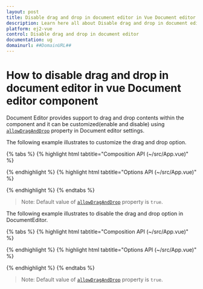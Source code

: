 ```yaml
---
layout: post
title: Disable drag and drop in document editor in Vue Document editor component | Syncfusion
description: Learn here all about Disable drag and drop in document editor in Syncfusion Vue Document editor component of Syncfusion Essential JS 2 and more.
platform: ej2-vue
control: Disable drag and drop in document editor 
documentation: ug
domainurl: ##DomainURL##
---
```


# How to disable drag and drop in document editor in vue Document editor component

Document Editor provides support to drag and drop contents within the component and it can be customized(enable and disable) using [`allowDragAndDrop`](https://ej2.syncfusion.com/vue/documentation/api/document-editor-container/documenteditorsettings/#allowDragAndDrop)  property in Document editor settings.

The following example illustrates to customize the drag and drop option.

{% tabs %}
{% highlight html tabtitle="Composition API (~/src/App.vue)" %}

<template>
  <ejs-documenteditorcontainer ref="doceditcontainer" :serviceUrl="hostUrl" :enableToolbar='true' height='600px'
    :documentEditorSettings="settings"></ejs-documenteditorcontainer>
</template>

<script setup>
import { DocumentEditorContainerComponent as EjsDocumenteditorcontainer } from '@syncfusion/ej2-vue-documenteditor';

const hostUrl = 'https://services.syncfusion.com/vue/production/api/documenteditor/';
const settings = { allowDragAndDrop: false };
</script>

{% endhighlight %}
{% highlight html tabtitle="Options API (~/src/App.vue)" %}

<template>
  <ejs-documenteditorcontainer ref="doceditcontainer" :serviceUrl="hostUrl" :enableToolbar='true' height='600px'
    :documentEditorSettings="settings"></ejs-documenteditorcontainer>
</template>

<script>
import { DocumentEditorContainerComponent } from '@syncfusion/ej2-vue-documenteditor';

export default {
  components: {
    'ejs-documenteditorcontainer': DocumentEditorContainerComponent
  },
  data: function () {
    return {
      hostUrl: 'https://services.syncfusion.com/vue/production/api/documenteditor/',
      settings: { allowDragAndDrop: false }
    }
  }
}
</script>

{% endhighlight %}
{% endtabs %}


>Note: Default value of [`allowDragAndDrop`](https://ej2.syncfusion.com/vue/documentation/api/document-editor-container/documenteditorsettings/#allowDragAndDrop) property is `true`.

The following example illustrates to disable the drag and drop option in DocumentEditor.


{% tabs %}
{% highlight html tabtitle="Composition API (~/src/App.vue)" %}

<template>
  <ejs-documenteditor ref="docedit" height='600px' :documentEditorSettings="settings"></ejs-documenteditor>
</template>

<script setup>
import { DocumentEditorComponent as EjsDocumenteditor } from "@syncfusion/ej2-vue-documenteditor";

const hostUrl = 'https://services.syncfusion.com/vue/production/api/documenteditor/';
const settings = { allowDragAndDrop: false };

</script>

{% endhighlight %}
{% highlight html tabtitle="Options API (~/src/App.vue)" %}

<template>
  <ejs-documenteditor ref="docedit" height='600px' :documentEditorSettings="settings"></ejs-documenteditor>  
</template>

<script>
import { DocumentEditorComponent } from "@syncfusion/ej2-vue-documenteditor";

export default {
  components: {
    'ejs-documenteditor': DocumentEditorComponent
  },
  data: function() {
      return {
        hostUrl : 'https://services.syncfusion.com/vue/production/api/documenteditor/',
        settings : { allowDragAndDrop: false }
      }
  }
}
</script>

{% endhighlight %}
{% endtabs %}

>Note: Default value of [`allowDragAndDrop`](https://ej2.syncfusion.com/vue/documentation/api/document-editor/documenteditorsettings/#allowDragAndDrop) property is `true`.